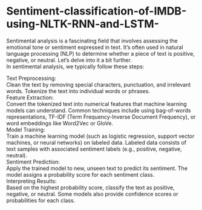# Sentiment-classification-of-IMDB-using-NLTK-RNN-and-LSTM-
Sentimental analysis is a fascinating field that involves assessing the emotional tone or sentiment expressed in text. It’s often used in natural language processing (NLP) to determine whether a piece of text is positive, negative, or neutral. Let’s delve into it a bit further.<BR>
In sentimental analysis, we typically follow these steps:<BR>

Text Preprocessing:<BR>
Clean the text by removing special characters, punctuation, and irrelevant words.
Tokenize the text into individual words or phrases.<BR>
Feature Extraction:<BR>
Convert the tokenized text into numerical features that machine learning models can understand.
Common techniques include using bag-of-words representations, TF-IDF (Term Frequency-Inverse Document Frequency), or word embeddings like Word2Vec or GloVe.<BR>
Model Training:<BR>
Train a machine learning model (such as logistic regression, support vector machines, or neural networks) on labeled data.
Labeled data consists of text samples with associated sentiment labels (e.g., positive, negative, neutral).<BR>
Sentiment Prediction:<BR>
Apply the trained model to new, unseen text to predict its sentiment.
The model assigns a probability score for each sentiment class.<BR>
Interpreting Results:<BR>
Based on the highest probability score, classify the text as positive, negative, or neutral.
Some models also provide confidence scores or probabilities for each class.<BR>
